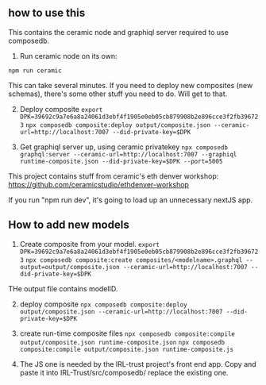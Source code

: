 
## how to use this
This contains the ceramic node and graphiql server required to use composedb.

1. Run ceramic node on its own:

```npm run ceramic```

This can take several minutes. 
If you need to deploy new composites (new schemas), there's some other stuff you need to do. Will get to that.

2. Deploy composite
```export DPK=39692c9a7e6a8a24061d3ebf4f1905e0eb05cb879908b2e896cce3f2fb396723```
```npx composedb composite:deploy output/composite.json --ceramic-url=http://localhost:7007 --did-private-key=$DPK```


3. Get graphiql server up, using ceramic privatekey
```npx composedb graphql:server --ceramic-url=http://localhost:7007 --graphiql runtime-composite.json --did-private-key=$DPK --port=5005```



This project contains stuff from ceramic's eth denver workshop:
https://github.com/ceramicstudio/ethdenver-workshop

If you run "npm run dev", it's going to load up an unnecessary nextJS app. 

## How to add new models

1. Create composite from your model. 
```export DPK=39692c9a7e6a8a24061d3ebf4f1905e0eb05cb879908b2e896cce3f2fb396723```
```npx composedb composite:create composites/<modelname>.graphql --output=output/composite.json --ceramic-url=http://localhost:7007 --did-private-key=$DPK```

THe output file contains modelID. 

2. deploy composite
```npx composedb composite:deploy output/composite.json --ceramic-url=http://localhost:7007 --did-private-key=$DPK```

3. create run-time composite files
```npx composedb composite:compile output/composite.json runtime-composite.json```
```npx composedb composite:compile output/composite.json runtime-composite.js```

4. The JS one is needed by the IRL-trust project's front end app. 
Copy and paste it into IRL-Trust/src/composedb/
replace the existing one.



